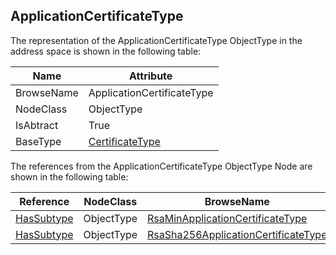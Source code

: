 <!-- objecttype -->
## ApplicationCertificateType

The representation of the ApplicationCertificateType ObjectType in the address space is shown in the following table:  

|Name|Attribute|
|---|---|
|BrowseName|ApplicationCertificateType|
|NodeClass|ObjectType|
|IsAbtract|True|
|BaseType|[CertificateType](../../../Part12/ObjectTypes/CertificateType/readme.md)|

The references from the ApplicationCertificateType ObjectType Node are shown in the following table:  

|Reference|NodeClass|BrowseName|DataType|TypeDefinition|ModellingRule|
|---|---|---|---|---|---|
|[HasSubtype](../../../Part3/ReferenceTypes/HasSubtype/readme.md)|ObjectType|[RsaMinApplicationCertificateType](#RsaMinApplicationCertificateType)||||
|[HasSubtype](../../../Part3/ReferenceTypes/HasSubtype/readme.md)|ObjectType|[RsaSha256ApplicationCertificateType](#RsaSha256ApplicationCertificateType)||||


